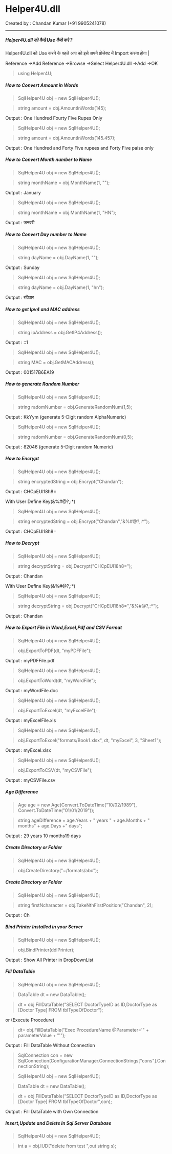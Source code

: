 # **Helper4U.dll** 
Created by : Chandan Kumar (+91 9905241078)

------------
##### **Helper4U.dll** को कैसे Use कैसे करे ?
Helper4U.dll को Use करने के पहले आप को इसे अपने प्रोजेक्ट में Import करना होगा |

Reference ->Add Reference ->Browse ->Select Helper4U.dll ->Add ->OK

> using Helper4U;

##### How to Convert Amount in Words
> SqlHelper4U obj = new SqlHelper4U();

> string amount = obj.AmountInWords(145);

Output :  One Hundred Fourty Five Rupes Only

> SqlHelper4U obj = new SqlHelper4U();

>string amount = obj.AmountInWords(145.457);

Output :  One Hundred and Forty Five rupees and     Forty Five paise only

##### How to Convert Month number to Name
> SqlHelper4U obj = new SqlHelper4U();

>string monthName = obj.MonthName(1, "");

Output : January

> SqlHelper4U obj = new SqlHelper4U();

>string monthName = obj.MonthName(1, "HN");

Output : जनवरी

##### How to Convert Day number to Name
> SqlHelper4U obj = new SqlHelper4U();

>string dayName = obj.DayName(1, "");

Output : Sunday

> SqlHelper4U obj = new SqlHelper4U();

>string dayName = obj.DayName(1, "hn");

Output : रविवार

##### How to get Ipv4 and MAC address
> SqlHelper4U obj = new SqlHelper4U();

>string ipAddress = obj.GetIP4Address();

Output : ::1

> SqlHelper4U obj = new SqlHelper4U();

>string MAC = obj.GetMACAddress();

Output : 001517B6EA19

##### How to generate Random Number
> SqlHelper4U obj = new SqlHelper4U();

>string radomNumber = obj.GenerateRandomNum(1,5);

Output : KkYym (generate 5-Digit random AlphaNumeric)

> SqlHelper4U obj = new SqlHelper4U();

>string radomNumber = obj.GenerateRandomNum(0,5);

Output : 82046 (generate 5-Digit random Numeric)

##### How to Encrypt
>  SqlHelper4U obj = new SqlHelper4U();
 
 >string encryptedString = obj.Encrypt("Chandan");
 
 Output : CHCpEUl18h8=
 
 With User Define Key(&%#@?,:*)
>  SqlHelper4U obj = new SqlHelper4U();
 
 >string encryptedString = obj.Encrypt("Chandan","&%#@?,:*");.
 
  Output : CHCpEUl18h8=
  
  ##### How to  Decrypt 
  >  SqlHelper4U obj = new SqlHelper4U();
 
 >string decryptString = obj.Decrypt("CHCpEUl18h8=");
 
 Output : Chandan
 
 With User Define Key(&%#@?,:*)
>  SqlHelper4U obj = new SqlHelper4U();
 
 >string decryptString = obj.Decrypt("CHCpEUl18h8=","&%#@?,:*");.
 
  Output : Chandan
  
  ##### How to  Export File in Word,Excel,Pdf and CSV Format
 
>  SqlHelper4U obj = new SqlHelper4U();
 
 >obj.ExportToPDF(dt, "myPDFFile");
 
   Output : myPDFFile.pdf
 
 >  SqlHelper4U obj = new SqlHelper4U();
 
 >obj.ExportToWord(dt, "myWordFile");
 
   Output : myWordFile.doc
 
 >  SqlHelper4U obj = new SqlHelper4U();
 
 >obj.ExportToExcel(dt, "myExcelFile");
 
 Output : myExcelFile.xls
 
  >  SqlHelper4U obj = new SqlHelper4U();
  
  >obj.ExportToExcel("formats/Book1.xlsx", dt, "myExcel", 3, "Sheet1");
 
 Output : myExcel.xlsx
 
 >  SqlHelper4U obj = new SqlHelper4U();
 
 >obj.ExportToCSV(dt, "myCSVFile");
 
  Output : myCSVFile.csv
  
  ##### Age Difference
  
  > Age age = new Age(Convert.ToDateTime("10/02/1989"), Convert.ToDateTime("01/01/2019"));
            
  > string ageDifference = age.Years + " years " + age.Months + " months" + age.Days +" days";
  
  Output : 29 years 10 months19 days
   
  ##### Create Directory or Folder

  > SqlHelper4U obj = new SqlHelper4U();
  
  > obj.CreateDirectory("~/formats/abc");

  ##### Create Directory or Folder

  > SqlHelper4U obj = new SqlHelper4U();
   
  > string firstNcharacter = obj.TakeNthFirstPosition("Chandan", 2);

  Output : Ch

  ##### Bind Printer Installed in your Server

  > SqlHelper4U obj = new SqlHelper4U();

  > obj.BindPrinter(ddlPrinter);

  Output : Show All Printer in DropDownList

 ##### Fill DataTable 

  > SqlHelper4U obj = new SqlHelper4U();

  > DataTable dt = new DataTable();
    
  > dt = obj.FillDataTable("SELECT DoctorTypeID as ID,DoctorType as [Doctor Type] FROM tblTypeOfDoctor");

  or (Execute Procedure)

  > dt= obj.FillDataTable("Exec ProcedureName @Parameter='" + parameterValue  + "'");

  Output : Fill DataTable Without Connection

  > SqlConnection con = new SqlConnection(ConfigurationManager.ConnectionStrings["cons"].ConnectionString);

  > SqlHelper4U obj = new SqlHelper4U();

  > DataTable dt = new DataTable();
    
  > dt = obj.FillDataTable("SELECT DoctorTypeID as ID,DoctorType as [Doctor Type] FROM tblTypeOfDoctor",con);

  Output : Fill DataTable with Own Connection

   ##### Insert,Update and Delete In Sql Server Database

  > SqlHelper4U obj = new SqlHelper4U();

  > int a = obj.IUD("delete from test ",out string s);
